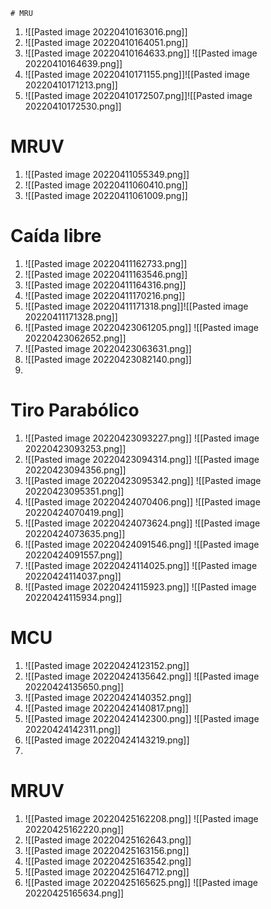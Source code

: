 	# MRU
1. ![[Pasted image 20220410163016.png]] 
2. ![[Pasted image 20220410164051.png]]
3. ![[Pasted image 20220410164633.png]] ![[Pasted image 20220410164639.png]]
4. ![[Pasted image 20220410171155.png]]![[Pasted image 20220410171213.png]]
5. ![[Pasted image 20220410172507.png]]![[Pasted image 20220410172530.png]]














# MRUV
1. ![[Pasted image 20220411055349.png]]
2. ![[Pasted image 20220411060410.png]]
3. ![[Pasted image 20220411061009.png]]







# Caída libre 
1. ![[Pasted image 20220411162733.png]]
2. ![[Pasted image 20220411163546.png]]
3. ![[Pasted image 20220411164316.png]]
4. ![[Pasted image 20220411170216.png]]
5. ![[Pasted image 20220411171318.png]]![[Pasted image 20220411171328.png]]
6. ![[Pasted image 20220423061205.png]] ![[Pasted image 20220423062652.png]]
7. ![[Pasted image 20220423063631.png]]
8. ![[Pasted image 20220423082140.png]]
9. 



# Tiro Parabólico
1. ![[Pasted image 20220423093227.png]] ![[Pasted image 20220423093253.png]]
2. ![[Pasted image 20220423094314.png]] ![[Pasted image 20220423094356.png]]
3. ![[Pasted image 20220423095342.png]] ![[Pasted image 20220423095351.png]]
4. ![[Pasted image 20220424070406.png]] ![[Pasted image 20220424070419.png]]
5. ![[Pasted image 20220424073624.png]] ![[Pasted image 20220424073635.png]]
6. ![[Pasted image 20220424091546.png]] ![[Pasted image 20220424091557.png]]  
7. ![[Pasted image 20220424114025.png]] ![[Pasted image 20220424114037.png]]
8. ![[Pasted image 20220424115923.png]] ![[Pasted image 20220424115934.png]] 

# MCU
1. ![[Pasted image 20220424123152.png]]
2. ![[Pasted image 20220424135642.png]] ![[Pasted image 20220424135650.png]]
3. ![[Pasted image 20220424140352.png]] 
4. ![[Pasted image 20220424140817.png]] 
5. ![[Pasted image 20220424142300.png]] ![[Pasted image 20220424142311.png]]
6. ![[Pasted image 20220424143219.png]]
7. 





# MRUV
1. ![[Pasted image 20220425162208.png]] ![[Pasted image 20220425162220.png]]
2. ![[Pasted image 20220425162643.png]]
3. ![[Pasted image 20220425163156.png]]
4. ![[Pasted image 20220425163542.png]]
5. ![[Pasted image 20220425164712.png]]
6. ![[Pasted image 20220425165625.png]] ![[Pasted image 20220425165634.png]]
 


